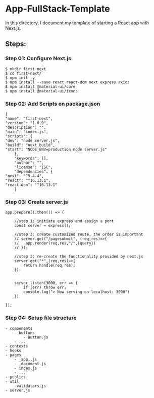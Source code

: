 # App-FullStack-Template
In this directory, I document my template of starting a React app with Next.js.

## Steps:
### Step 01: Configure Next.js
	
	$ mkdir first-next
	$ cd first-next/
	$ npm init -y
	$ npm install --save react react-dom next express axios
	$ npm install @material-ui/core 
	$ npm install @material-ui/icons
	
	
	
### Step 02: Add Scripts on package.json

	{
	"name": "first-next",
	"version": "1.0.0",
	"description": "",
	"main": "index.js",
	"scripts": {
    "dev": "node server.js",
    "build": "next build",
    "start": "NODE_ENV=production node server.js"
		},
		"keywords": [],
		"author": "",
		"license": "ISC",
		"dependencies": {
    "next": "^9.4.4",
    "react": "^16.13.1",
    "react-dom": "^16.13.1"
		}
		
		
### Step 03: Create server.js

	app.prepare().then(() => {

		//step 1: initiate express and assign a port
		const server = express();

		//step 3: create customized route, the order is important
		// server.get("/pagesubmit", (req,res)=>{
		//   app.render(req,res,"/",{query})
		// });

		//step 2: re-create the functionality provided by next.js
		server.get("*",(req,res)=>{
			return handle(req,res);
		});


		server.listen(3000, err => {
			if (err) throw err;
			console.log("> Now serving on localhost: 3000")
		})

	});
	
	
### Step 04: Setup file structure
	- components 
		- buttons
			- Button.js
		- ...
	- contexts
	- hooks
	- pages
		- _app,.js
		- _document.js
		- index.js
		- ...
	- publics
	- util
		-validators.js
	- server.js
	
